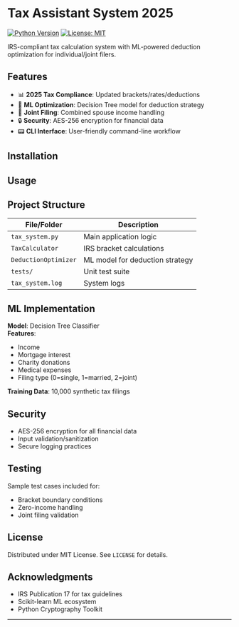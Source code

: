 # Tax Assistant System 2025

[![Python Version](https://img.shields.io/badge/python-3.8%2B-blue)](https://www.python.org/)
[![License: MIT](https://img.shields.io/badge/License-MIT-yellow.svg)](https://opensource.org/licenses/MIT)

IRS-compliant tax calculation system with ML-powered deduction optimization for individual/joint filers.

## Features

- 📊 **2025 Tax Compliance**: Updated brackets/rates/deductions
- 🤖 **ML Optimization**: Decision Tree model for deduction strategy
- 👫 **Joint Filing**: Combined spouse income handling
- 🔒 **Security**: AES-256 encryption for financial data
- 📟 **CLI Interface**: User-friendly command-line workflow

## Installation


## Usage



## Project Structure

| File/Folder       | Description                          |
|--------------------|--------------------------------------|
| `tax_system.py`    | Main application logic               |
| `TaxCalculator`    | IRS bracket calculations             |
| `DeductionOptimizer` | ML model for deduction strategy    |
| `tests/`           | Unit test suite                      |
| `tax_system.log`   | System logs                         |

## ML Implementation

**Model**: Decision Tree Classifier  
**Features**:
- Income
- Mortgage interest
- Charity donations
- Medical expenses
- Filing type (0=single, 1=married, 2=joint)

**Training Data**: 10,000 synthetic tax filings

## Security

- AES-256 encryption for all financial data
- Input validation/sanitization
- Secure logging practices

## Testing


Sample test cases included for:
- Bracket boundary conditions
- Zero-income handling
- Joint filing validation


## License

Distributed under MIT License. See `LICENSE` for details.

## Acknowledgments

- IRS Publication 17 for tax guidelines
- Scikit-learn ML ecosystem
- Python Cryptography Toolkit

---

